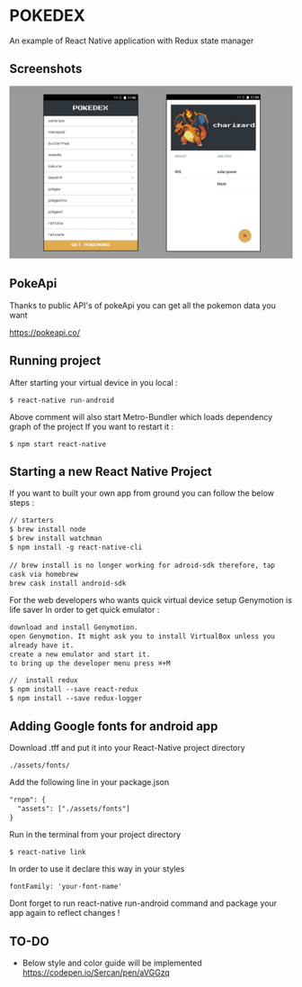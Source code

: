 # POKEDEX

An example of React Native application with Redux state manager

## Screenshots

![ScreenShot](/screenshot/pokedex.jpg)

## PokeApi

Thanks to public API's of pokeApi you can get all the pokemon data you want

https://pokeapi.co/

## Running project

After starting your virtual device in you local :

```
$ react-native run-android
```

Above comment will also start Metro-Bundler which loads dependency graph of the project
If you want to restart it :

```
$ npm start react-native
```


## Starting a new React Native Project

If you want to built your own app from ground you can follow the below steps :

```
// starters
$ brew install node
$ brew install watchman
$ npm install -g react-native-cli

// brew install is no longer working for adroid-sdk therefore, tap cask via homebrew
brew cask install android-sdk

```
For the web developers who wants quick virtual device setup Genymotion is life saver
In order to get quick emulator :

```
download and install Genymotion.
open Genymotion. It might ask you to install VirtualBox unless you already have it.
create a new emulator and start it.
to bring up the developer menu press ⌘+M
```
```
//  install redux
$ npm install --save react-redux
$ npm install --save redux-logger	
```

## Adding Google fonts for android app
Download .tff and put it into your React-Native project directory

```
./assets/fonts/
```

Add the following line in your package.json

```
"rnpm": {
  "assets": ["./assets/fonts"]
}
```
Run in the terminal from your project directory

```
$ react-native link
```

In order to use it declare this way in your styles

```
fontFamily: 'your-font-name'
```
Dont forget to run react-native run-android command and package your app again to reflect changes !

## TO-DO

* Below style and color guide will be implemented 
https://codepen.io/Sercan/pen/aVGGzq

